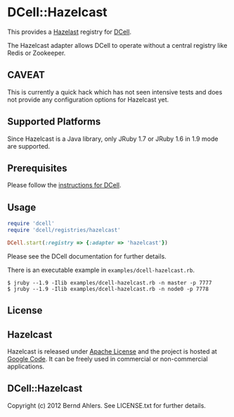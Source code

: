 DCell::Hazelcast
================

This provides a [Hazelast](http://www.hazelcast.com/) registry for
[DCell](https://github.com/celluloid/dcell).

The Hazelcast adapter allows DCell to operate without a central registry like
Redis or Zookeeper.

CAVEAT
------

This is currently a quick hack which has not seen intensive tests and does not
provide any configuration options for Hazelcast yet.

Supported Platforms
-------------------

Since Hazelcast is a Java library, only JRuby 1.7 or JRuby 1.6 in 1.9 mode are
supported.

Prerequisites
-------------

Please follow the [instructions for DCell](https://github.com/celluloid/dcell).

Usage
-----

```ruby
require 'dcell'
require 'dcell/registries/hazelcast'

DCell.start(:registry => {:adapter => 'hazelcast'})
```

Please see the DCell documentation for further details.

There is an executable example in `examples/dcell-hazelcast.rb`.

    $ jruby --1.9 -Ilib examples/dcell-hazelcast.rb -n master -p 7777
    $ jruby --1.9 -Ilib examples/dcell-hazelcast.rb -n node0 -p 7778

License
-------

## Hazelcast

Hazelcast is released under [Apache License](http://www.apache.org/licenses/LICENSE-2.0)
and the project is hosted at [Google Code](http://code.google.com/p/hazelcast).
It can be freely used in commercial or non-commercial applications.

## DCell::Hazelcast

Copyright (c) 2012 Bernd Ahlers. See LICENSE.txt for further details.
